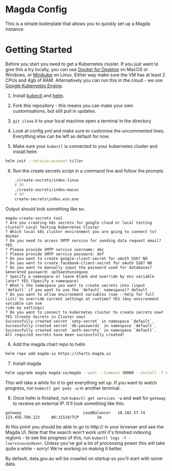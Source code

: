 # Magda Config

This is a simple boilerplate that allows you to quickly set up a Magda instance.

# Getting Started
Before you start you need to get a Kubernetes cluster. If you just want to give this a try locally, you can use [Docker for Desktop](https://www.docker.com/products/docker-desktop) on MacOS or Windows, or [Minikube](https://kubernetes.io/docs/setup/minikube/) on Linux. Either way make sure the VM has at least 2 CPUs and 4gb of RAM. Alternatively you can run this in the cloud - we use [Google Kubernetes Engine](https://cloud.google.com/kubernetes-engine/).

1. Install [kubectl](https://kubernetes.io/docs/tasks/tools/install-kubectl/) and [helm](https://docs.helm.sh/using_helm/).

2. Fork this repository - this means you can make your own customisations, but still pull in updates.

3. `git clone` it to your local machine open a terminal in the directory

4. Look at config.yml and make sure to customise the uncommented lines. Everything else can be left as default for now.

5. Make sure your `kubectl` is connected to your kubernetes cluster and install helm
```bash
helm init --service-account tiller
```

6. Run the create secrets script in a command line and follow the prompts
```bash
    ./create-secrets/index-linux
    # OR
    ./create-secrets/index-macos
    # OR
    create-secrets\index.win.exe
```
Output should look something like so:
```
magda-create-secrets tool 
? Are you creating k8s secrets for google cloud or local testing cluster? Local Testing Kubernetes Cluster
? Which local k8s cluster environment you are going to connect to? docker
? Do you need to access SMTP service for sending data request email? YES
? Please provide SMTP service username: abc
? Please provide SMTP service password: def
? Do you want to create google-client-secret for oAuth SSO? NO
? Do you want to create facebook-client-secret for oAuth SSO? NO
? Do you want to manually input the password used for databases? Generated password: up3Saeshusoequoo
? Specify a namespace or leave blank and override by env variable later? YES (Specify a namespace)
? What's the namespace you want to create secrets into (input `default` if you want to use the `default` namespace)? default
? Do you want to allow environment variables (see --help for full list) to override current settings at runtime? YES (Any environment variable can ove
ride my settings)
? Do you want to connect to kubernetes cluster to create secrets now? YES (Create Secrets in Cluster now)
Successfully created secret `smtp-secret` in namespace `default`.
Successfully created secret `db-passwords` in namespace `default`.
Successfully created secret `auth-secrets` in namespace `default`.
All required secrets have been successfully created!
```

6. Add the magda chart repo to helm
```bash
helm repo add magda-io https://charts.magda.io
```

7. Install magda
```bash
helm upgrade magda magda-io/magda --wait --timeout 30000 --install -f config.yaml --devel
```

This will take a while for it to get everything set up. If you want to watch progress, run `kubectl get pods -w` in another terminal.

8. Once helm is finished, run `kubectl get services -w` and wait for `gateway` to receive an external IP. It'll look something like this:

```
gateway                           LoadBalancer   10.102.57.74     123.456.789.123     80:31519/TCP        1m
```

At this point you should be able to go to http://<external ip> in your browser and see the Magda UI. Note that the search won't work until it's finished indexing regions - to see the progress of this, run `kubectl logs -f -lservice=indexer`. Unless you've got a lot of processing power this will take quite a while - sorry! We're working on making it better.

By default, data.gov.au will be crawled on startup so you'll start with some data.
